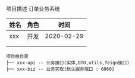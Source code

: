 
项目描述 订单业务系统




| 姓名 | 角色 | 时间       |
| ---- | ---- | ---------- |
| xxx  | 开发 | 2020-02-29 |
|      |      |            |
|      |      |            |




```
项目根目录
├── xxx-api -- 业务接口(实体,DTO,utils,feign接口)
├── xxx-biz -- 业务实现[默认服务端口 : 6060] 
```


